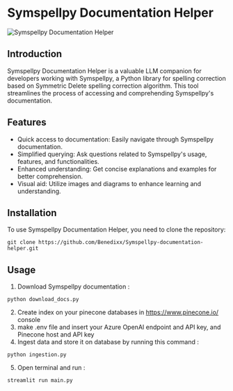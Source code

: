 # Symspellpy Documentation Helper

![Symspellpy Documentation Helper](https://github.com/Benedixx/Symspellpy-documentation-helper/assets/97221880/11753826-f2d6-45e9-81ec-572a35bcb1c6)

## Introduction

Symspellpy Documentation Helper is a valuable LLM companion for developers working with Symspellpy, a Python library for spelling correction based on Symmetric Delete spelling correction algorithm. This tool streamlines the process of accessing and comprehending Symspellpy's documentation.

## Features

- Quick access to documentation: Easily navigate through Symspellpy documentation.
- Simplified querying: Ask questions related to Symspellpy's usage, features, and functionalities.
- Enhanced understanding: Get concise explanations and examples for better comprehension.
- Visual aid: Utilize images and diagrams to enhance learning and understanding.

## Installation

To use Symspellpy Documentation Helper, you need to clone the repository:
```
git clone https://github.com/Benedixx/Symspellpy-documentation-helper.git
```
##  Usage

1. Download Symspellpy documentation :
```
python download_docs.py
```   
2. Create index on your pinecone databases in https://www.pinecone.io/ console
3. make .env file and insert your Azure OpenAI endpoint and API key, and Pinecone host and API key
4. Ingest data and store it on database by running this command :
```
python ingestion.py
```
5. Open terminal and run :
```
streamlit run main.py
```
